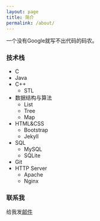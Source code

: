 ```yaml
---
layout: page
title: 简介
permalink: /about/
---
```


一个没有Google就写不出代码的码农。

### 技术栈

- C
- Java
- C++
  - STL
- 数据结构与算法
  - List
  - Tree
  - Map
- HTML&CSS
  - Bootstrap
  - Jekyll
- SQL
  - MySQL
  - SQLite
- Git
- HTTP Server
  - Apache
  - Nginx
### 联系我

给我发[邮件](mailto:511158080@qq.com)

